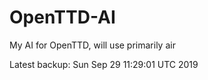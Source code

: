 # OpenTTD-AI
My AI for OpenTTD, will use primarily air

Latest backup: Sun Sep 29 11:29:01 UTC 2019
